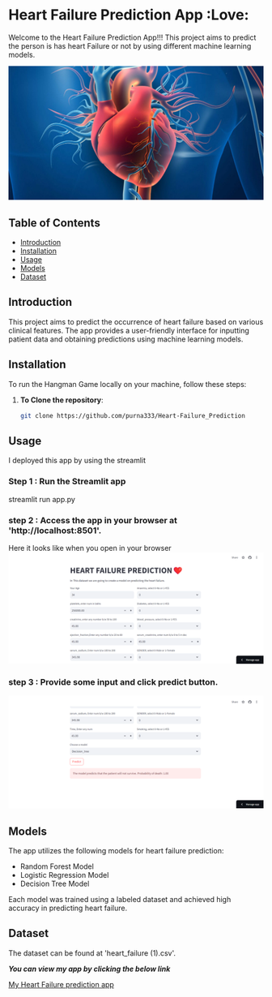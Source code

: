 # Heart Failure Prediction App :Love:

Welcome to the Heart Failure Prediction App!!! 
This project aims to predict the person is has heart Failure or not by using different machine learning models.

<!-- _This is the home page of Heart Failure prediction..._ -->

![Heart](https://github.com/purna333/Heart-Failure_Prediction/blob/main/heart.jpg)

## Table of Contents

- [Introduction](#introduction)
- [Installation](#installation)
- [Usage](#usage)
- [Models](#models)
- [Dataset](#dataset)

## Introduction
This project aims to predict the occurrence of heart failure based on various clinical features. The app provides a user-friendly interface for inputting patient data and obtaining predictions using machine learning models.


## Installation

To run the Hangman Game locally on your machine, follow these steps:

1. **To Clone the repository**:
    ```bash
    git clone https://github.com/purna333/Heart-Failure_Prediction
    ```

## Usage
I deployed this app by using the streamlit
### Step 1 : Run the Streamlit app
streamlit run app.py

### step 2 : Access the app in your browser at 'http://localhost:8501'.
Here it looks like when you open in your browser
![Home page](https://github.com/purna333/Heart-Failure_Prediction/blob/main/Assets/Home%20page.png)
### step 3 : Provide some input and click predict button.
![Prediction](https://github.com/purna333/Heart-Failure_Prediction/blob/main/Assets/Prediction%20page.png)

## Models
The app utilizes the following models for heart failure prediction:

- Random Forest Model
- Logistic Regression Model
- Decision Tree Model

Each model was trained using a labeled dataset and achieved high accuracy in predicting heart failure.

## Dataset
The dataset can be found at 'heart_failure (1).csv'.

**_You can view my app by clicking the below link_**

[My Heart Failure prediction app](https://heartfailure-prediction.streamlit.app/)


